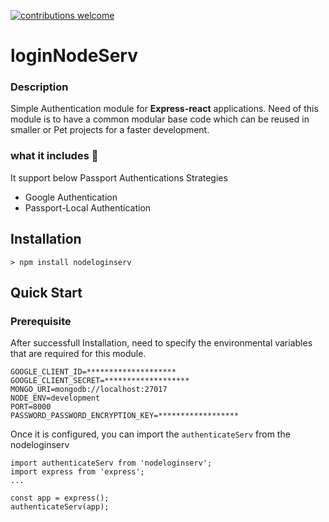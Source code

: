 [![contributions welcome](https://img.shields.io/badge/contributions-welcome-brightgreen.svg?style=flat)](https://github.com/Narayanan-Nandhu/loginNodeServ/issues)


# loginNodeServ

### Description 

Simple Authentication module for **Express-react** applications. Need of this module is to have a common modular base code which can be reused in smaller or Pet 
projects for a faster development.

### what it includes 🤔 

It support below Passport Authentications Strategies
  * Google Authentication
  * Passport-Local Authentication


## Installation

```
> npm install nodeloginserv
```

## Quick Start

### Prerequisite

After successfull Installation, need to specify the environmental variables that are required for this module.

```
GOOGLE_CLIENT_ID=********************
GOOGLE_CLIENT_SECRET=*******************
MONGO_URI=mongodb://localhost:27017
NODE_ENV=development
PORT=8000
PASSWORD_PASSWORD_ENCRYPTION_KEY=******************
```

Once it is configured, you can import the `authenticateServ` from the nodeloginserv

```
import authenticateServ from 'nodeloginserv';
import express from 'express';
...

const app = express();
authenticateServ(app);
```









  
 
  
 

